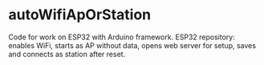 # autoWifiApOrStation
Code for work on ESP32 with Arduino framework. ESP32 repository: enables WiFi, starts as AP without data, opens web server for setup, saves and connects as station after reset.
